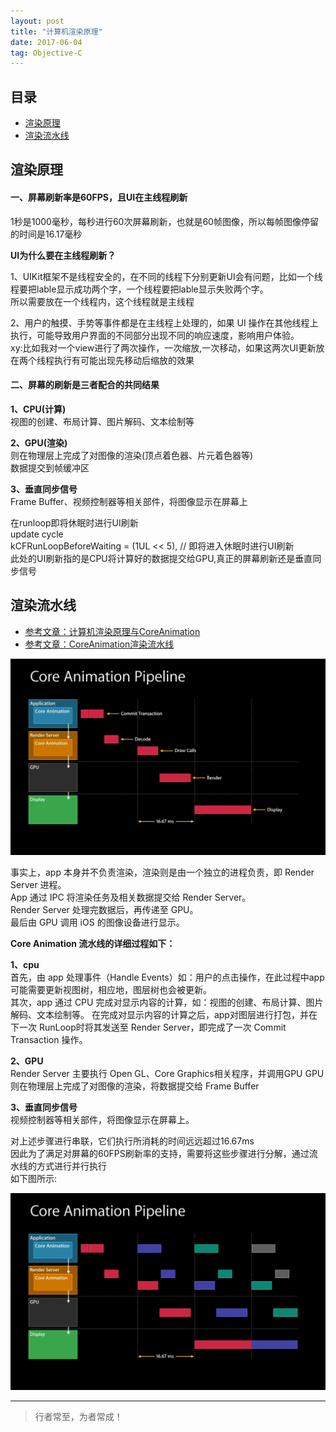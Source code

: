 ```yaml
---
layout: post
title: "计算机渲染原理"
date: 2017-06-04
tag: Objective-C
---
```



## 目录
* [渲染原理](#content1)
* [渲染流水线](#content2)




<!-- ************************************************ -->
## <a id="content1">渲染原理</a>

#### **一、屏幕刷新率是60FPS，且UI在主线程刷新**

1秒是1000毫秒，每秒进行60次屏幕刷新，也就是60帧图像，所以每帧图像停留的时间是16.17毫秒    

**UI为什么要在主线程刷新？**  

1、UIKit框架不是线程安全的，在不同的线程下分别更新UI会有问题，比如一个线程要把lable显示成功两个字，一个线程要把lable显示失败两个字。    
所以需要放在一个线程内，这个线程就是主线程        

2、用户的触摸、手势等事件都是在主线程上处理的，如果 UI 操作在其他线程上执行，可能导致用户界面的不同部分出现不同的响应速度，影响用户体验。       
xy:比如我对一个view进行了两次操作，一次缩放,一次移动，如果这两次UI更新放在两个线程执行有可能出现先移动后缩放的效果      


#### **二、屏幕的刷新是三者配合的共同结果**   

**1、CPU(计算)**    
视图的创建、布局计算、图片解码、文本绘制等

**2、GPU(渲染)**     
则在物理层上完成了对图像的渲染(顶点着色器、片元着色器等)    
数据提交到帧缓冲区  

**3、垂直同步信号**    
Frame Buffer、视频控制器等相关部件，将图像显示在屏幕上


在runloop即将休眠时进行UI刷新     
update cycle     
kCFRunLoopBeforeWaiting = (1UL << 5), // 即将进入休眠时进行UI刷新         
此处的UI刷新指的是CPU将计算好的数据提交给GPU,真正的屏幕刷新还是垂直同步信号     



<!-- ************************************************ -->
## <a id="content2">渲染流水线</a>

- [参考文章：计算机渲染原理与CoreAnimation](https://www.jianshu.com/p/ee74466f7d63)
- [参考文章：CoreAnimation渲染流水线](https://www.jianshu.com/p/a9cb00ed4372)

<img src="/images/objectC/objc12.webp">


事实上，app 本身并不负责渲染，渲染则是由一个独立的进程负责，即 Render Server 进程。        
App 通过 IPC 将渲染任务及相关数据提交给 Render Server。         
Render Server 处理完数据后，再传递至 GPU。    
最后由 GPU 调用 iOS 的图像设备进行显示。        

**Core Animation 流水线的详细过程如下：**  

**1、cpu**      
首先，由 app 处理事件（Handle Events）如：用户的点击操作，在此过程中app可能需要更新视图树，相应地，图层树也会被更新。      
其次，app 通过 CPU 完成对显示内容的计算，如：视图的创建、布局计算、图片解码、文本绘制等。
在完成对显示内容的计算之后，app对图层进行打包，并在下一次 RunLoop时将其发送至 Render Server，即完成了一次 Commit Transaction 操作。

**2、GPU**     
Render Server 主要执行 Open GL、Core Graphics相关程序，并调用GPU
GPU则在物理层上完成了对图像的渲染，将数据提交给 Frame Buffer

**3、垂直同步信号**     
视频控制器等相关部件，将图像显示在屏幕上。    

对上述步骤进行串联，它们执行所消耗的时间远远超过16.67ms       
因此为了满足对屏幕的60FPS刷新率的支持，需要将这些步骤进行分解，通过流水线的方式进行并行执行         
如下图所示:    

<img src="/images/objectC/objc13.webp">




----------
>  行者常至，为者常成！


